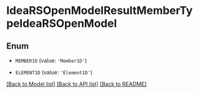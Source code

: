 # IdeaRSOpenModelResultMemberTypeIdeaRSOpenModel


## Enum

* `MEMBER1D` (value: `'Member1D'`)

* `ELEMENT1D` (value: `'Element1D'`)

[[Back to Model list]](../README.md#documentation-for-models) [[Back to API list]](../README.md#documentation-for-api-endpoints) [[Back to README]](../README.md)


